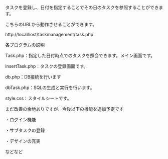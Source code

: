 タスクを登録し、日付を指定することでその日のタスクを参照することができます。


こちらのURLから動作させることができます。

http://localhost/taskmanagement/task.php

各プログラムの説明

Task.php：指定した日付時点でのタスクを照会できます。メイン画面です。

insertTask.php：タスクの登録画面です。

db.php：DB接続を行います

dbTask.php：SQLの生成と実行を行います。

style.css：スタイルシートです。


まだ改善の余地ありですが、今後以下の機能を追加予定です

・ログイン機能

・サブタスクの登録

・デザインの充実

などなど
